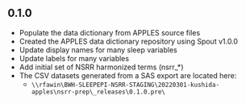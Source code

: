 ## 0.1.0

- Populate the data dictionary from APPLES source files
- Created the APPLES data dictionary repository using Spout v1.0.0
- Update display names for many sleep variables
- Update labels for many variables
- Add initial set of NSRR harmonized terms (nsrr_*)
- The CSV datasets generated from a SAS export are located here:
  - `\\rfawin\BWH-SLEEPEPI-NSRR-STAGING\20220301-kushida-apples\nsrr-prep\_releases\0.1.0.pre\`
